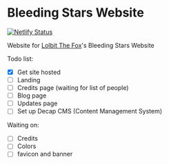 # Bleeding Stars Website
[![Netlify Status](https://api.netlify.com/api/v1/badges/d04b8c06-2b5f-471c-a3a5-58c34444ea16/deploy-status)](https://app.netlify.com/sites/bleedingstars/deploys)

Website for [Lolbit The Fox](https://www.youtube.com/@Lolbit_The_Fox)'s Bleeding Stars Website

Todo list:
-[X] Get site hosted
-[ ] Landing
-[ ] Credits page (waiting for list of people)
-[ ] Blog page
-[ ] Updates page
-[ ] Set up Decap CMS (Content Management System)

Waiting on:
-[ ] Credits
-[ ] Colors
-[ ] favicon and banner